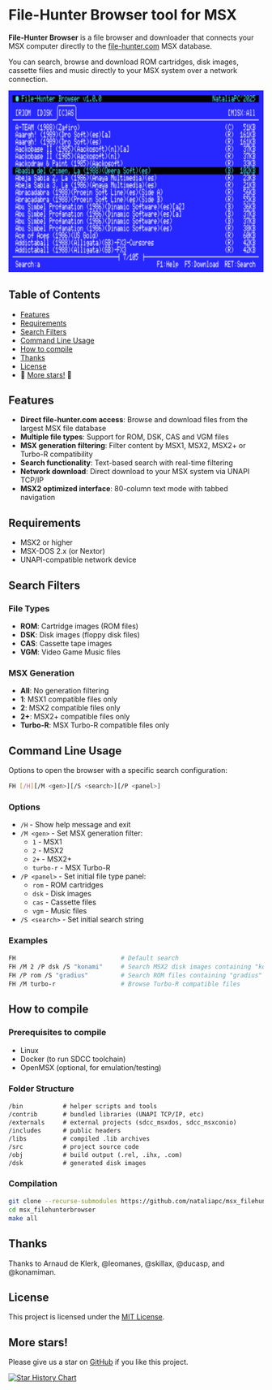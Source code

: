 # File-Hunter Browser tool for MSX

**File-Hunter Browser** is a file browser and downloader that connects your MSX computer directly to the [file-hunter.com](https://file-hunter.com) MSX database.

You can search, browse and download ROM cartridges, disk images, cassette files and music directly to your MSX system over a network connection.

![FH Browser Screenshot](assets/screenshot.png)

## Table of Contents
- [Features](#features)  
- [Requirements](#requirements)  
- [Search Filters](#search-filters)
- [Command Line Usage](#command-line-usage)
- [How to compile](#how-to-compile)  
- [Thanks](#thanks)  
- [License](#license)  
- 🌟 [More stars!](#more-stars) 🌟

## Features
- **Direct file-hunter.com access**: Browse and download files from the largest MSX file database
- **Multiple file types**: Support for ROM, DSK, CAS and VGM files
- **MSX generation filtering**: Filter content by MSX1, MSX2, MSX2+ or Turbo-R compatibility
- **Search functionality**: Text-based search with real-time filtering
- **Network download**: Direct download to your MSX system via UNAPI TCP/IP
- **MSX2 optimized interface**: 80-column text mode with tabbed navigation

## Requirements
- MSX2 or higher  
- MSX-DOS 2.x (or Nextor)  
- UNAPI-compatible network device  

## Search Filters

### File Types
- **ROM**: Cartridge images (ROM files)
- **DSK**: Disk images (floppy disk files)  
- **CAS**: Cassette tape images
- **VGM**: Video Game Music files

### MSX Generation
- **All**: No generation filtering
- **1**: MSX1 compatible files only
- **2**: MSX2 compatible files only
- **2+**: MSX2+ compatible files only
- **Turbo-R**: MSX Turbo-R compatible files only

## Command Line Usage

Options to open the browser with a specific search configuration:

```bash
FH [/H][/M <gen>][/S <search>][/P <panel>]
```

### Options
- `/H` - Show help message and exit
- `/M <gen>` - Set MSX generation filter:
  - `1` - MSX1
  - `2` - MSX2  
  - `2+` - MSX2+
  - `turbo-r` - MSX Turbo-R
- `/P <panel>` - Set initial file type panel:
  - `rom` - ROM cartridges
  - `dsk` - Disk images
  - `cas` - Cassette files
  - `vgm` - Music files
- `/S <search>` - Set initial search string

### Examples
```bash
FH                             # Default search
FH /M 2 /P dsk /S "konami"     # Search MSX2 disk images containing "konami"
FH /P rom /S "gradius"         # Search ROM files containing "gradius"
FH /M turbo-r                  # Browse Turbo-R compatible files
```

## How to compile

### Prerequisites to compile
- Linux  
- Docker (to run SDCC toolchain)  
- OpenMSX (optional, for emulation/testing)  

### Folder Structure
```
/bin           # helper scripts and tools
/contrib       # bundled libraries (UNAPI TCP/IP, etc)
/externals     # external projects (sdcc_msxdos, sdcc_msxconio)
/includes      # public headers
/libs          # compiled .lib archives
/src           # project source code
/obj           # build output (.rel, .ihx, .com)
/dsk           # generated disk images
```

### Compilation
```bash
git clone --recurse-submodules https://github.com/nataliapc/msx_filehunterbrowser.git
cd msx_filehunterbrowser
make all
```

## Thanks
Thanks to Arnaud de Klerk, @leomanes, @skillax, @ducasp, and @konamiman.

## License
This project is licensed under the [MIT License](LICENSE).

## More stars!

Please give us a star on [GitHub](https://github.com/nataliapc/msx_filehunterbrowser) if you like this project.

[![Star History Chart](https://api.star-history.com/svg?repos=nataliapc/msx_filehunterbrowser&type=Date&theme=dark)](https://www.star-history.com/#nataliapc/msx_filehunterbrowser&Date)
